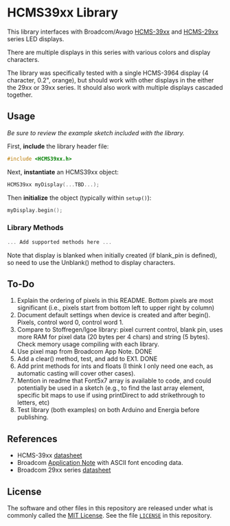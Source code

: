 # HCMS39xx Library

This library interfaces with Broadcom/Avago [HCMS-39xx][2] and [HCMS-29xx][4] series LED displays.

There are multiple displays in this series with various colors and display characters.

The library was specifically tested with a single HCMS-3964 display (4 character, 0.2", orange), but should work with other displays in the either the 29xx or 39xx series. It should also work with multiple displays cascaded together.

## Usage

_Be sure to review the example sketch included with the library._

First, **include** the library header file:

```cpp
#include <HCMS39xx.h>
```

Next, **instantiate** an HCMS39xx object:

```cpp
HCMS39xx myDisplay(...TBD...);
```

Then **initialize** the object (typically within `setup()`):

```cpp
myDisplay.begin();
```

### Library Methods

```cpp
... Add supported methods here ...
```

Note that display is blanked when initially created (if blank_pin is defined), so need to use the Unblank() method to display characters.

## To-Do

1. Explain the ordering of pixels in this README. Bottom pixels are most significant (i.e., pixels start from bottom left to upper right by column)
2. Document default settings when device is created and after begin(). Pixels, control word 0, control word 1.
3. Compare to Stoffregen/Igoe library: pixel current control, blank pin, uses more RAM for pixel data (20 bytes per 4 chars) and string (5 bytes). Check memory usage compiling with each library.
4. Use pixel map from Broadcom App Note. DONE
5. Add a clear() method, test, and add to EX1. DONE
6. Add print methods for ints and floats (I think I only need one each, as automatic casting will cover other cases). 
7. Mention in readme that Font5x7 array is available to code, and could potentially be used in a sketch (e.g., to find the last array element, specific bit maps to use if using printDirect to add strikethrough to letters, etc)
8. Test library (both examples) on both Arduino and Energia before publishing.

## References

+ HCMS-39xx [datasheet][1]
+ Broadcom [Application Note][3] with ASCII font encoding data.
+ Broadcom 29xx series [datasheet][4]

## License

The software and other files in this repository are released under what is commonly called the [MIT License][100]. See the file [`LICENSE`][101] in this repository.

[1]:https://docs.broadcom.com/docs/AV02-0868EN
[2]:https://www.broadcom.com/products/leds-and-displays/smart-alphanumeric-displays/serial-interface/hcms-3964
[3]:https://docs.broadcom.com/doc/5988-7539EN
[4]:https://docs.broadcom.com/doc/HCMS-29xx-Series-High-Performance-CMOS-5-x-7-Alphanumeric-Displays
[100]: https://choosealicense.com/licenses/mit/
[101]: ./LICENSE
[200]: https://github.com/Andy4495/HCMS39xx
